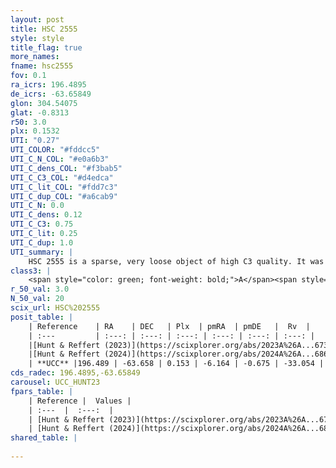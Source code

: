```yaml
---
layout: post
title: HSC 2555
style: style
title_flag: true
more_names: 
fname: hsc2555
fov: 0.1
ra_icrs: 196.4895
de_icrs: -63.65849
glon: 304.54075
glat: -0.8313
r50: 3.0
plx: 0.1532
UTI: "0.27"
UTI_COLOR: "#fddcc5"
UTI_C_N_COL: "#e0a6b3"
UTI_C_dens_COL: "#f3bab5"
UTI_C_C3_COL: "#d4edca"
UTI_C_lit_COL: "#fdd7c3"
UTI_C_dup_COL: "#a6cab9"
UTI_C_N: 0.0
UTI_C_dens: 0.12
UTI_C_C3: 0.75
UTI_C_lit: 0.25
UTI_C_dup: 1.0
UTI_summary: |
    HSC 2555 is a sparse, very loose object of high C3 quality. It was recently reported in the literature.<br><br><span style="color: #99180f; font-weight: bold;">Warning: </span>contains less than 25 stars with <i>P>0.5</i> estimated.
class3: |
    <span style="color: green; font-weight: bold;">A</span><span style="color: #FFC300; font-weight: bold;">B</span>
r_50_val: 3.0
N_50_val: 20
scix_url: HSC%202555
posit_table: |
    | Reference    | RA    | DEC   | Plx  | pmRA  | pmDE   |  Rv  |
    | :---         | :---: | :---: | :---: | :---: | :---: | :---: |
    |[Hunt & Reffert (2023)](https://scixplorer.org/abs/2023A%26A...673A.114H) | 196.424 | -63.659 | 0.156 | -6.181 | -0.682 | -23.848 |
    |[Hunt & Reffert (2024)](https://scixplorer.org/abs/2024A%26A...686A..42H) | 196.424 | -63.659 | 0.156 | -6.181 | -0.682 | -23.848 |
    | **UCC** |196.489 | -63.658 | 0.153 | -6.164 | -0.675 | -33.054 | 
cds_radec: 196.4895,-63.65849
carousel: UCC_HUNT23
fpars_table: |
    | Reference |  Values |
    | :---  |  :---:  |
    | [Hunt & Reffert (2023)](https://scixplorer.org/abs/2023A%26A...673A.114H) | `AV50=5.066, diffAV50=1.372, MOD50=13.669, logAge50=8.596` |
    | [Hunt & Reffert (2024)](https://scixplorer.org/abs/2024A%26A...686A..42H) | `MassJ=2576.29` |
shared_table: |
    
---
```

